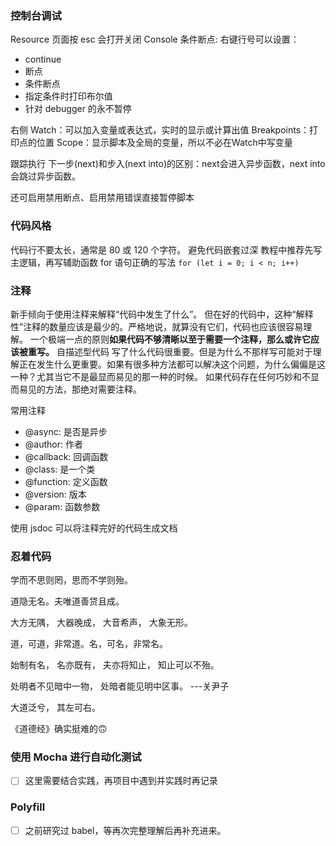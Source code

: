 
### 控制台调试
Resource 页面按 esc 会打开关闭 Console
条件断点:
右键行号可以设置：
- continue
- 断点
- 条件断点
- 指定条件时打印布尔值
- 针对 debugger 的永不暂停

右侧
Watch：可以加入变量或表达式，实时的显示或计算出值
Breakpoints：打印点的位置
Scope：显示脚本及全局的变量，所以不必在Watch中写变量

跟踪执行
下一步(next)和步入(next into)的区别：next会进入异步函数，next into 会跳过异步函数。

还可启用禁用断点、启用禁用错误直接暂停脚本

### 代码风格
代码行不要太长，通常是 80 或 120 个字符。
避免代码嵌套过深
教程中推荐先写主逻辑，再写辅助函数
for 语句正确的写法 `for (let i = 0; i < n; i++)`

### 注释
新手倾向于使用注释来解释“代码中发生了什么”。
但在好的代码中，这种“解释性”注释的数量应该是最少的。严格地说，就算没有它们，代码也应该很容易理解。
一个极端一点的原则**如果代码不够清晰以至于需要一个注释，那么或许它应该被重写。**
自描述型代码
写了什么代码很重要。但是为什么不那样写可能对于理解正在发生什么更重要。如果有很多种方法都可以解决这个问题，为什么偏偏是这一种？尤其当它不是最显而易见的那一种的时候。
如果代码存在任何巧妙和不显而易见的方法，那绝对需要注释。

常用注释
- @async: 是否是异步
- @author: 作者
- @callback: 回调函数
- @class: 是一个类
- @function: 定义函数
- @version: 版本
- @param: 函数参数

使用 jsdoc 可以将注释完好的代码生成文档

### 忍着代码
学而不思则罔，思而不学则殆。

道隐无名。夫唯道善贷且成。

大方无隅，
大器晚成，
大音希声，
大象无形。

道，可道，非常道。名，可名，非常名。

始制有名，
名亦既有，
夫亦将知止，
知止可以不殆。

处明者不见暗中一物，
处暗者能见明中区事。
---关尹子

大道泛兮，
其左可右。

《道德经》确实挺难的🙃


### 使用 Mocha 进行自动化测试
- [ ] 这里需要结合实践，再项目中遇到并实践时再记录

### Polyfill
- [ ] 之前研究过 babel，等再次完整理解后再补充进来。